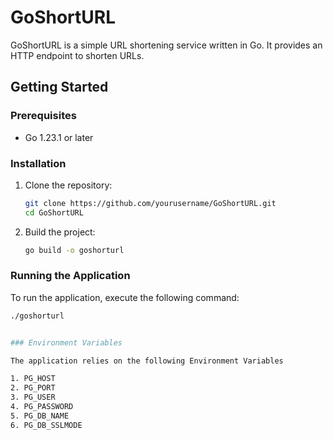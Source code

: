 # GoShortURL

GoShortURL is a simple URL shortening service written in Go. It provides an HTTP endpoint to shorten URLs.

## Getting Started

### Prerequisites

- Go 1.23.1 or later

### Installation

1. Clone the repository:
    ```sh
    git clone https://github.com/yourusername/GoShortURL.git
    cd GoShortURL
    ```

2. Build the project:
    ```sh
    go build -o goshorturl
    ```

### Running the Application

To run the application, execute the following command:
```sh
./goshorturl


### Environment Variables

The application relies on the following Environment Variables 

1. PG_HOST
2. PG_PORT
3. PG_USER
4. PG_PASSWORD
5. PG_DB_NAME
6. PG_DB_SSLMODE
